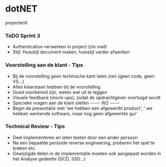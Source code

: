 # dotNET
projectenII

### ToDO Sprint 3
* Authentication verwerken in project (zie mail)
* Stijl: Huisstijl document maken, huisstijl verder afwerken


### Voorstelling aan de klant - Tips
* Bij de voorstelling geen technische kant laten zien (geen code, geen VS...)
* Alles klaarstaan hebben bij de voorstelling
* Goed voorbereid zijn, weten wat uit te leggen
* Visuele feedback (mock-ups), zodat de opdrachtgever overtuigd wordt
* Specieke vragen aan de klant stellen
----- W2 -----
* Begin de presentatie met 'we hebben een afgewertkt product', ' we hebben werkende software, maar nog geen afgewerkte gui'

### Technical Review - Tips
* Deel implementeren en laten testen door een ander persoon
* Na een bepaalde persiode reverse engineering, proberen het spel te breken etc.
* Gewijzigde delen in de implementatie moeten ook aangepast worden in het Analyse gedeelte (DCD, SSD...)

